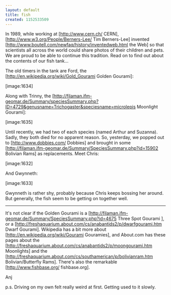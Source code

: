```yaml
---
layout: default
title: fish
created: 1152533509
---
```

In 1989, while working at [http://www.cern.ch/ CERN], [http://www.w3.org/People/Berners-Lee/ Tim Berners-Lee] invented [http://www.boutell.com/newfaq/history/inventedweb.html the Web] so that scientists all across the world could share photos of their children and pets.  We are proud to be able to continue this tradition.  Read on to find out about the contents of our fish tank...
<!--break-->
The old timers in the tank are Ford, the [http://en.wikipedia.org/wiki/Gold_Gourami Golden Gourami]:

[image:1634]

Along with Trinny, the [http://filaman.ifm-geomar.de/Summary/speciesSummary.php?ID=4729&genusname=Trichogaster&speciesname=microlepis Moonlight Gourami]:

[image:1635]

Until recently, we had two of each species (named Arthur and Suzanna).  Sadly, they both died for no apparent reason.  So, yesterday, we popped out to [http://www.dobbies.com/ Dobbies] and brought in some [http://filaman.ifm-geomar.de/Summary/SpeciesSummary.php?id=15902 Bolivian Rams] as replacements.  Meet Chris:

[image:1632]

And Gwynneth:

[image:1633]

Gwynneth is rather shy, probably because Chris keeps bossing her around.  But generally, the fish seem to be getting on together well. 

----

It's not clear if the Golden Gourami is a [http://filaman.ifm-geomar.de/Summary/SpeciesSummary.php?id=4675 Three Spot Gourami ], or a [http://freshaquarium.about.com/cs/anabantids2/p/dwarfgourami.htm Dwarf Gourami].  Wikipedia has a bit more about [http://en.wikipedia.org/wiki/Gourami Gouramies], and About.com has these pages about the [http://freshaquarium.about.com/cs/anabantids2/p/moongourami.htm Moonlights] and the [http://freshaquarium.about.com/cs/southamerican/p/bolivianram.htm Bolivian/Butterfly Rams].  There's also the remarkable [http://www.fishbase.org/ fishbase.org].

Anj

p.s. Driving on my own felt really weird at first.  Getting used to it slowly.


